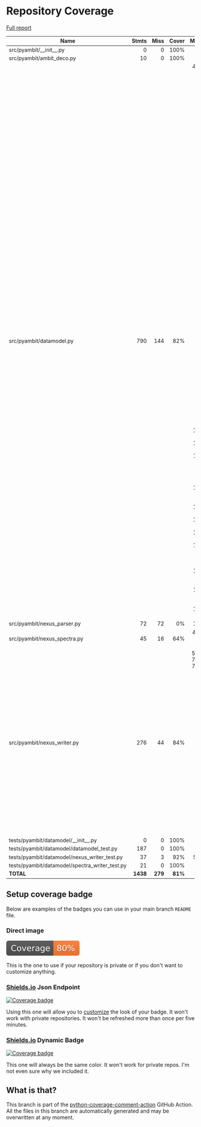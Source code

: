 # Repository Coverage

[Full report](https://htmlpreview.github.io/?https://github.com/ideaconsult/pyambit/blob/COVERAGE-REPORT/htmlcov/index.html)

| Name                                             |    Stmts |     Miss |   Cover |   Missing |
|------------------------------------------------- | -------: | -------: | ------: | --------: |
| src/pyambit/\_\_init\_\_.py                      |        0 |        0 |    100% |           |
| src/pyambit/ambit\_deco.py                       |       10 |        0 |    100% |           |
| src/pyambit/datamodel.py                         |      790 |      144 |     82% |42, 52, 90, 114, 118, 131, 163, 175, 186, 188, 192, 216, 229-231, 234-236, 240-244, 274-276, 282, 289, 300, 302-304, 318, 331, 351, 356, 359, 380, 390, 396, 403, 415, 424-427, 455, 465, 496, 507, 524, 528, 548, 560, 592, 649, 651, 658, 671-687, 711, 808-812, 867-868, 903-906, 1018-1021, 1063-1068, 1094-1095, 1104, 1110, 1125, 1139-1146, 1156, 1170-1175, 1195-1203, 1221-1224, 1256-1265, 1302, 1318, 1346-1348, 1364, 1380-1405, 1445, 1469-1478 |
| src/pyambit/nexus\_parser.py                     |       72 |       72 |      0% |     1-103 |
| src/pyambit/nexus\_spectra.py                    |       45 |       16 |     64% |42, 54, 128-151 |
| src/pyambit/nexus\_writer.py                     |      276 |       44 |     84% |52-53, 74-75, 77-79, 149-150, 182-183, 247, 249, 259-260, 270-271, 277-279, 296-301, 347, 363-375, 389, 397-400, 404-405, 422, 499, 530-531 |
| tests/pyambit/datamodel/\_\_init\_\_.py          |        0 |        0 |    100% |           |
| tests/pyambit/datamodel/datamodel\_test.py       |      187 |        0 |    100% |           |
| tests/pyambit/datamodel/nexus\_writer\_test.py   |       37 |        3 |     92% |     55-57 |
| tests/pyambit/datamodel/spectra\_writer\_test.py |       21 |        0 |    100% |           |
|                                        **TOTAL** | **1438** |  **279** | **81%** |           |


## Setup coverage badge

Below are examples of the badges you can use in your main branch `README` file.

### Direct image

[![Coverage badge](https://raw.githubusercontent.com/ideaconsult/pyambit/COVERAGE-REPORT/badge.svg)](https://htmlpreview.github.io/?https://github.com/ideaconsult/pyambit/blob/COVERAGE-REPORT/htmlcov/index.html)

This is the one to use if your repository is private or if you don't want to customize anything.

### [Shields.io](https://shields.io) Json Endpoint

[![Coverage badge](https://img.shields.io/endpoint?url=https://raw.githubusercontent.com/ideaconsult/pyambit/COVERAGE-REPORT/endpoint.json)](https://htmlpreview.github.io/?https://github.com/ideaconsult/pyambit/blob/COVERAGE-REPORT/htmlcov/index.html)

Using this one will allow you to [customize](https://shields.io/endpoint) the look of your badge.
It won't work with private repositories. It won't be refreshed more than once per five minutes.

### [Shields.io](https://shields.io) Dynamic Badge

[![Coverage badge](https://img.shields.io/badge/dynamic/json?color=brightgreen&label=coverage&query=%24.message&url=https%3A%2F%2Fraw.githubusercontent.com%2Fideaconsult%2Fpyambit%2FCOVERAGE-REPORT%2Fendpoint.json)](https://htmlpreview.github.io/?https://github.com/ideaconsult/pyambit/blob/COVERAGE-REPORT/htmlcov/index.html)

This one will always be the same color. It won't work for private repos. I'm not even sure why we included it.

## What is that?

This branch is part of the
[python-coverage-comment-action](https://github.com/marketplace/actions/python-coverage-comment)
GitHub Action. All the files in this branch are automatically generated and may be
overwritten at any moment.